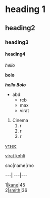 
# heading 1
## heading2
### heading3
#### heading4
*hello*

**bolo**

***hello Bolo***

* abd
  * rcb
  * max
  * virat

1. Cinema
    1. r
    2. r
    3. r
    
[vrsec](https://www.google.com/search?channel=fs&client=ubuntu&q=vrsec)

[virat kohli](https://images.news18.com/ibnlive/uploads/2021/09/virat-kohli-bat-skipper-16318006124x3.jpg)
    
 sno|name|rno
 
 ---| ---|---
 
 1|[kane](https://gumlet.assettype.com/freepressjournal/2019-10/af773361-6fe8-4e6d-a91b-fd0cf98ec2f2/cats.jpg?format=webp&w=400&dpr=2.6)|45  
 2|[smith](https://www.cricket.com.au/~/-/media/News/2019/11/22Smith7000.ashx?w=1600)|36
   
 
